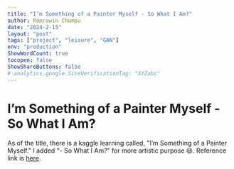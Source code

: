 ```yaml
---
title: "I’m Something of a Painter Myself - So What I Am?"
author: Romrawin Chumpu
date: "2024-2-15"
layout: "post"
tags: ["project", "leisure", "GAN"]
env: "production"
ShowWordCount: true
tocopen: false
ShowShareButtons: false
# analytics.google.SiteVerificationTag: "XYZabc"
---
```


# I’m Something of a Painter Myself - So What I Am?

As of the title, there is a kaggle learning called, "I’m Something of a Painter Myself." I added "- So What I Am?" for more artistic purpose 😆. Reference link is [here](https://www.kaggle.com/competitions/gan-getting-started/). 
